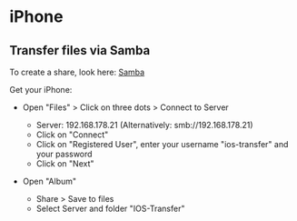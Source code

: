 # iPhone

## Transfer files via Samba

To create a share, look here: [Samba](../../Software/Samba.md)

Get your iPhone:

* Open "Files" > Click on three dots > Connect to Server
  * Server: 192.168.178.21 (Alternatively: smb://192.168.178.21)
  * Click on "Connect"
  * Click on "Registered User", enter your username "ios-transfer" and your password
  * Click on "Next"

* Open "Album"
  * Share > Save to files
  * Select Server and folder "IOS-Transfer"
